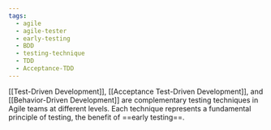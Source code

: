 ```yaml
---
tags:
  - agile
  - agile-tester
  - early-testing
  - BDD
  - testing-technique
  - TDD
  - Acceptance-TDD
---
```

[[Test-Driven Development]], [[Acceptance Test-Driven Development]], and [[Behavior-Driven Development]] are complementary testing techniques in Agile teams at different levels.
Each technique represents a fundamental principle of testing, the benefit of ==early testing==.